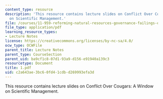 ```yaml
---
content_type: resource
description: 'This resource contains lecture slides on Conflict Over Cougars: A Window
  on Scientific Management.'
file: /courses/11-959-reforming-natural-resources-governance-failings-of-scientific-rationalism-and-alternatives-for-building-common-ground-january-iap-2007/c2a643ae3bc60fd41cdbd269993efa3d_1.pdf
file_type: application/pdf
learning_resource_types:
- Lecture Notes
license: https://creativecommons.org/licenses/by-nc-sa/4.0/
ocw_type: OCWFile
parent_title: Lecture Notes
parent_type: CourseSection
parent_uid: ba9cf1c8-07d1-93a9-d156-e91940a139c3
resourcetype: Document
title: 1.pdf
uid: c2a643ae-3bc6-0fd4-1cdb-d269993efa3d
---
```

This resource contains lecture slides on Conflict Over Cougars: A Window on Scientific Management.